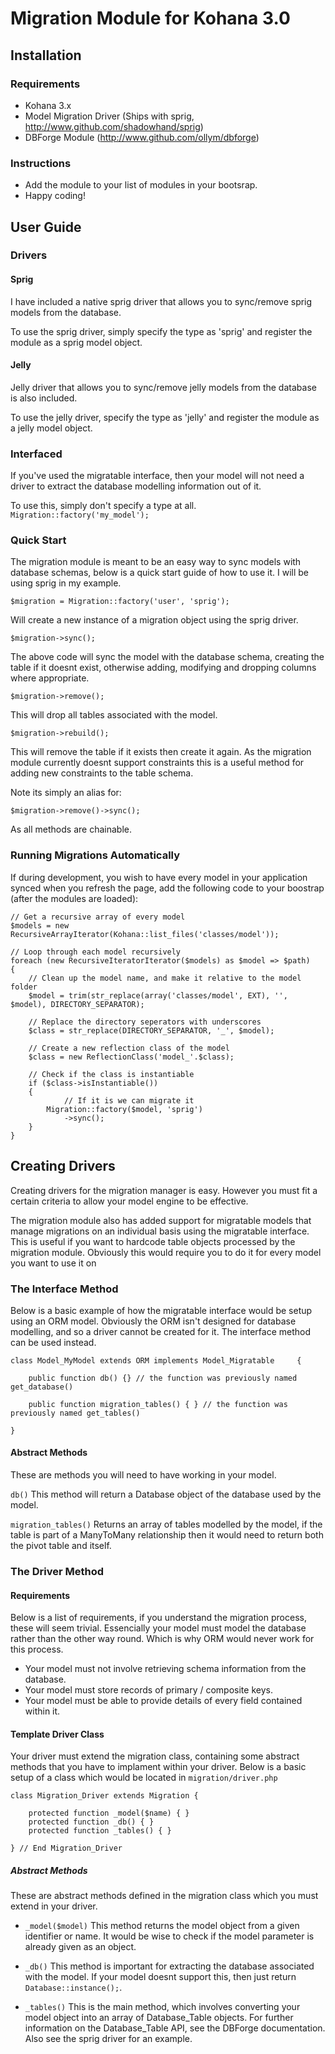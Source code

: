 # Migration Module for Kohana 3.0

## Installation

### Requirements

* Kohana 3.x
* Model Migration Driver (Ships with sprig, http://www.github.com/shadowhand/sprig)
* DBForge Module (http://www.github.com/ollym/dbforge)

### Instructions

* Add the module to your list of modules in your bootsrap.
* Happy coding!

## User Guide

### Drivers

#### Sprig
I have included a native sprig driver that allows you to sync/remove sprig models from the database.

To use the sprig driver, simply specify the type as 'sprig' and register the module as a sprig model object.

#### Jelly
Jelly driver that allows you to sync/remove jelly models from the database is also included.

To use the jelly driver, specify the type as 'jelly' and register the module as a jelly model object.

### Interfaced
If you've used the migratable interface, then your model will not need a driver to extract the database modelling information out of it.

To use this, simply don't specify a type at all. 	`Migration::factory('my_model');`

### Quick Start
The migration module is meant to be an easy way to sync models with database schemas, below is a quick start guide of how to use it. I will be using sprig in my example.

	$migration = Migration::factory('user', 'sprig');

Will create a new instance of a migration object using the sprig driver.

	$migration->sync();

The above code will sync the model with the database schema, creating the table if it doesnt exist, otherwise adding, modifying and dropping columns where appropriate.

	$migration->remove();

This will drop all tables associated with the model.

	$migration->rebuild();

This will remove the table if it exists then create it again. As the migration module currently doesnt support constraints this is a useful method for adding new constraints to the table schema.

Note its simply an alias for:

	$migration->remove()->sync();

As all methods are chainable.

### Running Migrations Automatically

If during development, you wish to have every model in your application synced when you refresh the page, add the following code to your boostrap (after the modules are loaded):

	// Get a recursive array of every model
	$models = new RecursiveArrayIterator(Kohana::list_files('classes/model'));
		
	// Loop through each model recursively
	foreach (new RecursiveIteratorIterator($models) as $model => $path)
	{
		// Clean up the model name, and make it relative to the model folder
		$model = trim(str_replace(array('classes/model', EXT), '', $model), DIRECTORY_SEPARATOR);
			
		// Replace the directory seperators with underscores
		$class = str_replace(DIRECTORY_SEPARATOR, '_', $model);
			
		// Create a new reflection class of the model
		$class = new ReflectionClass('model_'.$class);
			
		// Check if the class is instantiable
		if ($class->isInstantiable())
		{
				// If it is we can migrate it
			Migration::factory($model, 'sprig')
				->sync();
		}
	}

## Creating Drivers

Creating drivers for the migration manager is easy. However you must fit a certain criteria to allow your model engine to be effective.
 
The migration module also has added support for migratable models that manage migrations on an individual basis using the migratable interface. This is useful if you want to hardcode table objects processed by the migration module. Obviously this would require you to do it for every model you want to use it on

### The Interface Method
Below is a basic example of how the migratable interface would be setup using an ORM model. Obviously the ORM isn't designed for database modelling, and so a driver cannot be created for it. The interface method can be used instead.

	class Model_MyModel extends ORM implements Model_Migratable 	{
		
		public function db() {} // the function was previously named get_database() 

		public function migration_tables() { } // the function was previously named get_tables()
		
	}

#### Abstract Methods
These are methods you will need to have working in your model.

`db()` This method will return a Database object of the database used by the model.

`migration_tables()` Returns an array of tables modelled by the model, if the table is part of a ManyToMany relationship then it would need to return both the pivot table and itself.

### The Driver Method

#### Requirements

Below is a list of requirements, if you understand the migration process, these will seem trivial. Essencially your model must model the database rather than the other way round. Which is why ORM would never work for this process.

* Your model must not involve retrieving schema information from the database.
* Your model must store records of primary / composite keys.
* Your model must be able to provide details of every field contained within it.

#### Template Driver Class

Your driver must extend the migration class, containing some abstract methods that you have to implament within your driver. Below is a basic setup of a class which would be located in `migration/driver.php`

	class Migration_Driver extends Migration {
		
		protected function _model($name) { }
		protected function _db() { }
		protected function _tables() { }

	} // End Migration_Driver

##### Abstract Methods

These are abstract methods defined in the migration class which you must extend in your driver.

* `_model($model)` This method returns the model object from a given identifier or name. It would be wise to check if the model parameter is already given as an object.

* `_db()` This method is important for extracting the database associated with the model. If your model doesnt support this, then just return `Database::instance();`.

* `_tables()` This is the main method, which involves converting your model object into an array of Database_Table objects. For further information on the Database_Table API, see the DBForge documentation. Also see the sprig driver for an example.
